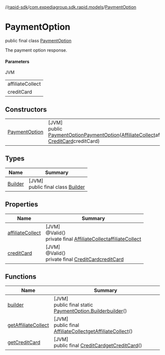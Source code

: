 //[rapid-sdk](../../../index.md)/[com.expediagroup.sdk.rapid.models](../index.md)/[PaymentOption](index.md)

# PaymentOption

public final class [PaymentOption](index.md)

The payment option response.

#### Parameters

JVM

| |
|---|
| affiliateCollect |
| creditCard |

## Constructors

| | |
|---|---|
| [PaymentOption](-payment-option.md) | [JVM]<br>public [PaymentOption](index.md)[PaymentOption](-payment-option.md)([AffiliateCollect](../-affiliate-collect/index.md)affiliateCollect, [CreditCard](../-credit-card/index.md)creditCard) |

## Types

| Name | Summary |
|---|---|
| [Builder](-builder/index.md) | [JVM]<br>public final class [Builder](-builder/index.md) |

## Properties

| Name | Summary |
|---|---|
| [affiliateCollect](index.md#-1646131101%2FProperties%2F700308213) | [JVM]<br>@Valid()<br>private final [AffiliateCollect](../-affiliate-collect/index.md)[affiliateCollect](index.md#-1646131101%2FProperties%2F700308213) |
| [creditCard](index.md#1655632279%2FProperties%2F700308213) | [JVM]<br>@Valid()<br>private final [CreditCard](../-credit-card/index.md)[creditCard](index.md#1655632279%2FProperties%2F700308213) |

## Functions

| Name | Summary |
|---|---|
| [builder](builder.md) | [JVM]<br>public final static [PaymentOption.Builder](-builder/index.md)[builder](builder.md)() |
| [getAffiliateCollect](get-affiliate-collect.md) | [JVM]<br>public final [AffiliateCollect](../-affiliate-collect/index.md)[getAffiliateCollect](get-affiliate-collect.md)() |
| [getCreditCard](get-credit-card.md) | [JVM]<br>public final [CreditCard](../-credit-card/index.md)[getCreditCard](get-credit-card.md)() |
